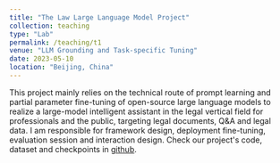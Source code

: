 ```yaml
---
title: "The Law Large Language Model Project"
collection: teaching
type: "Lab"
permalink: /teaching/t1
venue: "LLM Grounding and Task-specific Tuning"
date: 2023-05-10
location: "Beijing, China"
---
```


This project mainly relies on the technical route of prompt learning and partial parameter fine-tuning of open-source large language models to realize a large-model intelligent assistant in the legal vertical field for professionals and the public, targeting legal documents, Q&A and legal data. I am responsible for framework design, deployment fine-tuning, evaluation session and interaction design. Check our project's code, dataset and checkpoints in [github](https://github.com/BUPT-LawLLM/LawLLM).
